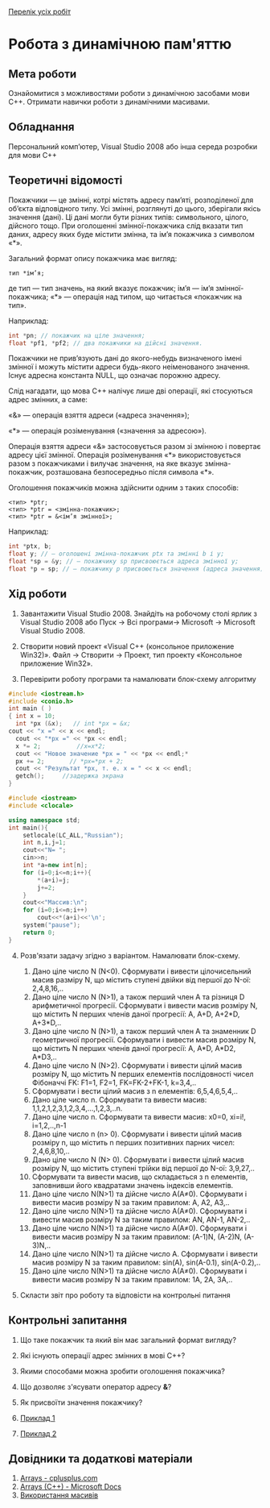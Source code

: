 [Перелік усіх робіт](README.md)

# Робота з динамічною пам'яттю

## Мета роботи 

Ознайомитися з можливостями роботи з динамічною засобами мови С++. Отримати навички роботи з динамічними масивами.

## Обладнання

Персональний комп’ютер, Visual Studio 2008 або інша середа розробки для мови C++

## Теоретичні відомості

Покажчики — це змінні, котрі містять адресу пам’яті, розподіленої для об’єкта відповідного типу. Усі змінні, розглянуті до цього, зберігали якісь значення (дані). Ці дані могли бути різних типів: символьного, цілого, дійсного тощо. При оголошенні змінної-покажчика слід вказати тип даних, адресу яких буде містити змінна, та ім’я покажчика з символом «\*».

Загальний формат опису покажчика має вигляд:

```
тип *ім’я;
```
де тип — тип значень, на який вказує покажчик; ім’я — ім’я змінної-покажчика; «\*» — операція над типом, що читається «покажчик на тип».

Наприклад:
```cpp
int *рn; // покажчик на ціле значення;
float *pf1, *pf2; // два покажчики на дійсні значення.
```
Покажчики не прив’язують дані до якого-небудь визначеного імені змінної і можуть містити адреси будь-якого неіменованого значення. Існує адресна константа NULL, що означає порожню адресу.

Слід нагадати, що мова C++ налічує лише дві операції, які стосуються адрес змінних, а саме:

«&» — операція взяття адреси («адреса значення»);

«\*» — операція розіменування («значення за адресою»).

Операція взяття адреси «&» застосовується разом зі змінною і повертає адресу цієї змінної. Операція розіменування «\*» використовується разом з покажчиками і вилучає значення, на яке вказує змінна-покажчик, розташована безпосередньо після символа «\*».

Оголошення покажчиків можна здійснити одним з таких способів:
```
<тип> *ptr;
<тип> *ptr = <змінна-покажчик>;
<тип> *ptr = &<ім’я змінної>;
```


Наприклад: 
```cpp
int *ptx, b; 
float у; // — оголошені змінна-покажчик ptx та змінні b і у;
float *sp = &у; // — покажчику sp присвоюється адреса змінної у;
float *р = sp; // — покажчику р присвоюється значення (адреса значення), яке міститься в змінній sp, тобто адреса змінної у. 
```


## Хід роботи


1. Завантажити Visual Studio 2008. Знайдіть на робочому столі ярлик з Visual Studio 2008 або Пуск → Всі програми→ Microsoft → Microsoft Visual Studio 2008.

2. Створити новий проект «Visual C++ (консольное приложение Win32)». Файл → Cтворити → Проект, тип проекту «Консольное приложение Win32».

3. Перевірити роботу програми та намалювати блок-схему алгоритму

```cpp
#include <iostream.h>
#include <conio.h>
int main ( )
{ int x = 10;
  int *px (&x);   // int *px = &x;
cout << "x =" << x << endl; 
  cout << "*px =" << *px << endl;
  x *= 2;          //x=x*2;
  cout << "Новое значение *px = " << *px << endl;*
  px += 2;       // *px=*px + 2;
  cout << "Результат *px, т. e. x = " << x << endl;
  getch();     //задержка экрана
}
```

```cpp
#include <iostream>
#include <clocale>

using namespace std;
int main(){
	setlocale(LC_ALL,"Russian");
	int n,i,j=1;
	cout<<"N= ";
	cin>>n;
	int *a=new int[n];
	for (i=0;i<=n;i++){
		*(a+i)=j;  
		j+=2;
	}
	cout<<"Массив:\n";
	for (i=0;i<=n;i++)
		cout<<*(a+i)<<'\n';
	system("pause");
	return 0;
}
```


4. Розв'язати задачу згідно з варіантом. Намалювати блок-схему.

	1. Дано ціле число N (N<0). Сформувати і вивести цілочисельний масив разміру N, що містить ступені двійки від першої до N-ої: 2,4,8,16,..
	1. Дано ціле число N (N>1), а також перший член A та різниця D арифметичної прогресії. Сформувати і вивести масив розміру N, що містить N перших членів даної прогресії: A, A+D, A+2\*D, A+3\*D,..
	1. Дано ціле число N (N>1), а також перший член A та знаменник D геометричної прогресії. Сформувати і вивести масив розміру N, що містить N перших членів даної прогресії: A, A\*D, A\*D2, A\*D3,..
	1. Дано ціле число N (N>2). Сформувати і вивести цілий масив розміру N, що містить N перших елементів послідовності чисел Фібоначчі FK: F1=1, F2=1, FK=FK-2+FK-1, k=3,4,..
	1. Сформувати і вести цілий масив з n елементів: 6,5,4,6,5,4,..
	1. Дано ціле число n. Сформувати та вивести масив: 1,1,2,1,2,3,1,2,3,4,…,1,2,3,..n.
	1. Дано ціле число n. Сформувати та вивести масив: x0=0, xi=i!, i=1,2,..,n-1
	1. Дано ціле число n (n> 0). Сформувати і вивести цілий масив розміру n, що містить n перших позитивних парних чисел: 2,4,6,8,10,..
	1. Дано ціле число N (N> 0). Сформувати і вивести цілий масив розміру N, що містить ступені трійки від першої до N-ої: 3,9,27,..
	1. Сформувати та вивести масив, що складається з n елементів, заповнивши його квадратами значень індексів елементів.
	1. Дано ціле число N(N>1) та дійсне число A(A≠0). Сформувати і вивести масив розміру N за таким правилом: A, A2, A3,..
	1. Дано ціле число N(N>1) та дійсне число A(A≠0). Сформувати і вивести масив розміру N за таким правилом: AN, AN-1, AN-2,..
	1. Дано ціле число N(N>1) та дійсне число A(A≠0). Сформувати і вивести масив розміру N за таким правилом: (A-1)N, (A-2)N, (A-3)N,..
	1. Дано ціле число N(N>1) та дійсне число A. Сформувати і вивести масив розміру N за таким правилом: sin(A), sin(A-0.1), sin(A-0.2),..
	1. Дано ціле число N(N>1) та дійсне число A(A≠0). Сформувати і вивести масив розміру N за таким правилом: 1A, 2A, 3A,..

5. Скласти звіт про роботу та відповісти на контрольні питання

## Контрольні запитання

1. Що таке покажчик та який він має загальний формат вигляду?
2. Які існують операції адрес змінних в мові С++?
3. Якими способами можна зробити оголошення покажчика?
4. Що дозволяє з'ясувати оператор адресу **&**?
5. Як присвоїти значення покажчику?

1. [Приклад 1](src/lab-02/lab-02-001.cpp)
2. [Приклад 2](src/lab-02/lab-02-002.cpp)

## Довідники та додаткові матеріали

1. [Arrays - cplusplus.com](https://www.cplusplus.com/doc/tutorial/arrays/)
1. [Arrays (C++) - Microsoft Docs](https://docs.microsoft.com/en-us/cpp/cpp/arrays-cpp?view=msvc-170)
1. [Використання масивів](http://cpp.dp.ua/vykorystannya-masyviv/)